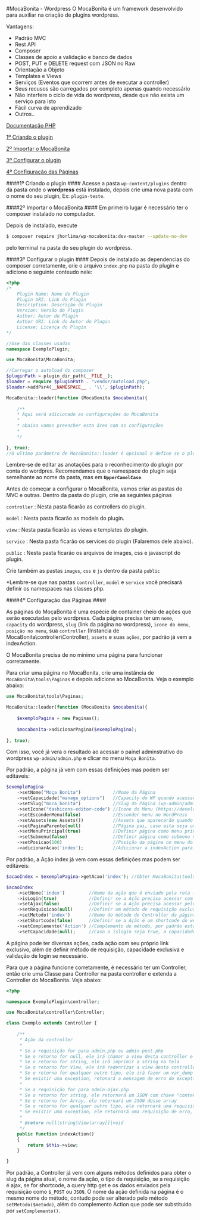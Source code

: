 #MocaBonita - Wordpress
O MocaBonita é um framework desenvolvido para auxiliar na criação de plugins wordpress. 

Vantagens:
- Padrão MVC
- Rest API
- Composer
- Classes de apoio a validação e banco de dados
- POST, PUT e DELETE request com JSON no Raw
- Orientação a Objeto
- Templates e Views
- Serviços (Eventos que ocorrem antes de executar a controller)
- Seus recusos são carregados por completo apenas quando necessário
- Não interfere o ciclo de vida do wordpress, desde que não exista um serviço para isto
- Fácil curva de aprendizado
- Outros..

[Documentação PHP](https://jhorlima.github.io/wp-mocabonita/)

[1º Criando o plugin](#1º-criando-o-plugin)

[2º Importar o MocaBonita](#2º-importar-o-mocabonita)

[3º Configurar o plugin](#3º-configurar-o-plugin)

[4º Configuração das Páginas](#4º-configuração-das-páginas)


####1º Criando o plugin ####
Acesse a pasta `wp-content/plugins` dentro da pasta onde o **wordpress** está instalado, depois crie uma nova pasta com o nome do seu plugin, Ex: `plugin-teste`.

####2º Importar o MocaBonita ####
Em primeiro lugar é necessário ter o composer instalado no computador. 

Depois de instalado, execute 

```sh
$ composer require jhorlima/wp-mocabonita:dev-master --update-no-dev
``` 

pelo terminal na pasta do seu plugin do wordpress.

####3º Configurar o plugin ####
Depois de instalado as dependencias do composer corretamente, 
crie o arquivo `index.php` na pasta do plugin e adicione o seguinte conteudo nele:

```php
<?php
/*
    Plugin Name: Nome do Plugin
    Plugin URI: Link do Plugin
    Description: Descrição do Plugin
    Version: Versão do Plugin
    Author: Autor do Plugin
    Author URI: Link do Autor do Plugin
    License: Licença do Plugin
*/

//Use das classes usadas
namespace ExemploPlugin;

use MocaBonita\MocaBonita;

//Carregar o autoload do composer
$pluginPath = plugin_dir_path(__FILE__);
$loader = require $pluginPath . "vendor/autoload.php";
$loader->addPsr4(__NAMESPACE__ . '\\', $pluginPath);

MocaBonita::loader(function (MocaBonita $mocabonita){
    
    /**
    * Aqui será adicionado as configurações do MocaBonita 
    * 
    * abaixo vamos preencher esta área com as configurações   
    * 
    */
    
}, true);
//O ultimo parâmetro de MocaBonita::loader é opcional e define se o plugin está em desenvolvimento.
```

Lembre-se de editar as anotações para o reconhecimento do plugin por conta do wordpres. Recomendamos que o namespace do plugin seja semelhante ao nome da pasta, mas em **`UpperCamelCase`**.

Antes de começar a configurar o MocaBonita, vamos criar as pastas do MVC e outras. Dentro da pasta do plugin, crie as seguintes páginas

`controller` : Nesta pasta ficarão as controllers do plugin.

`model` : Nesta pasta ficarão as models do plugin.

`view` : Nesta pasta ficarão as views e templates do plugin. 

`service` : Nesta pasta ficarão os services do plugin (Falaremos dele abaixo).

`public` : Nesta pasta ficarão os arquivos de images, css e javascript do plugin. 

Crie também as pastas `images`, `css` e `js` dentro da pasta `public`


*Lembre-se que nas pastas `controller`, `model` e `service` você precisará definir os namespaces nas classes php.


####4º Configuração das Páginas ####

As páginas do MoçaBonita é uma espécie de container cheio de ações que serão executadas pelo wordpress. 
Cada página precisa ter um `nome`, `capacity` do wordpress, `slug` (link da página no wordpress), `icone do menu`, 
`posição no menu`, sua `controller` (Instancia de MocaBonita\controller\Controller), `assets` e suas `ações`, 
por padrão já vem a indexAction.

O MocaBonita precisa de no mínimo uma página para funcionar corretamente. 

Para criar uma página no MocaBonita, crie uma instância de `MocaBonita\tools\Paginas` e depois adicione ao MocaBonita.
Veja o exemplo abaixo:

```php
use MocaBonita\tools\Paginas;

MocaBonita::loader(function (MocaBonita $mocabonita){
    
    $exemploPagina = new Paginas();
    
    $mocabonita->adicionarPagina($exemploPagina);
    
}, true);
```

Com isso, você já vera o resultado ao acessar o painel adminstrativo do wordpress `wp-admin/admin.php` 
e clicar no menu `Moça Bonita`.

Por padrão, a página já vem com essas definições mas podem ser editáveis:

```php
$exemploPagina
    ->setNome("Moça Bonita")            //Nome da Página
    ->setCapacidade("manage_options")   //Capacity do WP quando acessar pelo painel administrativo (https://codex.wordpress.org/Roles_and_Capabilities#Capability_vs._Role_Table)
    ->setSlug("moca_bonita")            //Slug da Página (wp-admin/admin.php?page=moca_bonita)
    ->setIcone("dashicons-editor-code") //Icone do Menu (https://developer.wordpress.org/resource/dashicons/)
    ->setEsconderMenu(false)            //Esconder menu no WordPress
    ->setAssets(new Assets())           //Assets que aparecerão quando acessar a página de alguma forma (CSS e JS)
    ->setPaginaParente(null)            //Página pai, caso esta seja uma subpágina
    ->setMenuPrincipal(true)            //Definir página como menu principal no wordpress 
    ->setSubmenu(false)                 //Definir página como submenu no wordpress, necessário uma página parente
    ->setPosicao(100)                   //Posição da página no menu do wordpress
    ->adicionarAcao('index');           //Adicionar a indexAction para a página
```

Por padrão, a Ação index já vem com essas definições mas podem ser editáveis:

```php
$acaoIndex = $exemploPagina->getAcao('index'); //Obter MocaBonita\tools\Acoes('index') da página

$acaoIndex
    ->setNome('index')         //Nome da ação que é enviado pela rota (wp-admin/admin.php?page=moca_bonita&action=index)
    ->isLogin(true)            //Definir se a Ação precisa acessar com usuário conectado ao wordpress
    ->setAjax(false)           //Definir se a Ação precisa acessar pelo admin-ajax.php 
    ->setRequisicao(null)      //Definir um método de requisição exclusivo para a ação, ex: POST, DELETE, PUT, GET. Caso for null, aceitará todos
    ->setMetodo('index')       //Nome do método do Controller da página sem o complemento Action
    ->setShortcode(false)      //Definir se a Ação é um shortcode do wordpress
    ->setComplemento('Action') //Complemento do método, por padrão esta "Action" para diferenciar os métodos que são ações nas controllers 
    ->setCapacidade(null);     //Caso o islogin seja true, a capacidade do usuário logado é precisa atender a capacidade definida, caso a capacidade seja null, a capacidade da página é comparada.
```

A página pode ter diversas ações, cada ação com seu próprio link exclusivo, além de definir método de requisição, 
capacidade exclusiva e validação de login se necessário.

Para que a página funcione corretamente, é necessário ter um Controller, então crie uma Classe para Controller na pasta controller e 
extenda a Controller do MocaBonita. Veja abaixo:


```php
<?php

namespace ExemploPlugin\controller;

use MocaBonita\controller\Controller;

class Exemplo extends Controller {
    
    /**
     * Ação da controller
     *
     * Se a requisição for para admin.php ou admin-post.php 
     * Se o retorno for null, ele irá chamar a view desta controller e redenrizar
     * Se o retorno for string, ele irá imprimir a string na tela
     * Se o retorno for View, ele irá redenrizar a view desta controller
     * Se o retorno for qualquer outro tipo, ele irá fazer um var_dump do retorno
     * Se existir uma exception, retonará a mensagem de erro do exception 
     * 
     * Se a requisição for para admin-ajax.php 
     * Se o retorno for string, ele retornará um JSON com chave "content" contendo a string
     * Se o retorno for Array, ele retornará um JSON desse array
     * Se o retorno for qualquer outro tipo, ele retornará uma requisição de erro, informando "Nenhum dado foi retornado!"
     * Se existir uma exception, ele retornará uma requisição de erro, informando o erro do exception 
     * 
     * @return null|string|View|array[]|void
     */
    public function indexAction()
    {
        return $this->view;
    }

}
```

Por padrão, a Controller já vem com alguns métodos definidos para obter o slug da página atual, o nome da ação, o 
tipo de requisição, se a requisição é ajax, se for shortcode, a query http get e os dados enviados pela requisição 
como `$_POST` ou `JSON`. O nome da ação definida na página é o mesmo nome do método, contudo pode ser alterado pelo método 
`setMetodo($metodo)`, além do complemento Action que pode ser substituido por `setComplemento()`.


